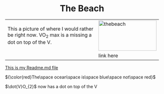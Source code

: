 <!DOCTYPE html>
<html>
<head>
  
<h1 div align="center"> The Beach </h1>

<table>
  <tr>
    <td>This a picture of where I would rather be right now.  VO<sub>2</sub> max is a missing a dot on top of the V. </td>
    <td><img src="https://images.pexels.com/photos/457882/pexels-photo-457882.jpeg?cs=srgb&dl=sea-sky-beach-457882.jpg&fm=jpg" alt="thebeach" style="float:right;width:190px;height:100px;"></td>
  </tr>
  <tr>
    <td></td>
    <td>link here </td>
   </table>
 
 <p><a href="https://github.com/Paulariv/Student-knes381/blob/87a206c217a35cc59ce789c021ef606442abb4bf/readme.md"> 
    This is my Readme.md file</a></p>
  <p>${\color{red}The\space ocean\space is\space blue\space not\space red}$<p 
  <p>$\dot{V}O_{2}$ now has a dot on top of the V<p
                                                                              
    
    
         
        
